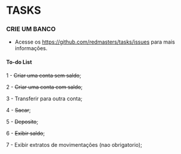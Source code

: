 # TASKS
### CRIE UM BANCO
- Acesse os https://github.com/redmasters/tasks/issues para mais informações.

#### To-do List
1 -  ~~Criar uma conta sem saldo~~;

2 - ~~Criar uma conta com saldo~~;

3 - Transferir para outra conta;

4 - ~~Sacar~~;

5 - ~~Deposito~~;

6 - ~~Exibir saldo~~;

7 - Exibir extratos de movimentações (nao obrigatorio);
